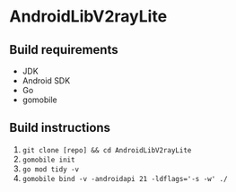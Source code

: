 # AndroidLibV2rayLite

## Build requirements
* JDK
* Android SDK
* Go
* gomobile

## Build instructions
1. `git clone [repo] && cd AndroidLibV2rayLite`
2. `gomobile init`
3. `go mod tidy -v`
4. `gomobile bind -v -androidapi 21 -ldflags='-s -w' ./`
